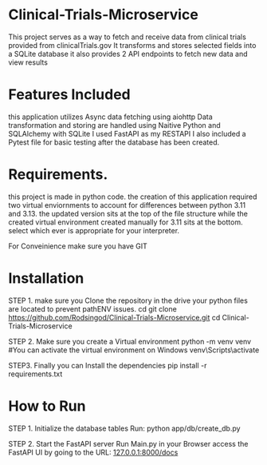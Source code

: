 # Clinical-Trials-Microservice
This project serves as a way to fetch and receive data from clinical trials provided from clinicalTrials.gov
It transforms and stores selected fields into a SQLite database
it also provides 2 API endpoints to fetch new data and view results

# Features Included
this application utilizes Async data fetching using aiohttp
Data transformation and storing are handled using Naitive Python and SQLAlchemy with SQLite
I used FastAPI as my RESTAPI
I also included a Pytest file for basic testing after the database has been created.

# Requirements.
this project is made in python code. the creation of this application required two virtual enviornments to account for differences between python 3.11 and 3.13. the updated version sits at the top of the file structure while the created virtual environment created manually for 3.11 sits at the bottom. select which ever is appropriate for your interpreter. 

For Conveinience make sure you have GIT

# Installation
STEP 1. make sure you Clone the repository in the drive your python files are located to prevent pathENV issues.
cd <your-workspace-folder>
git clone https://github.com/Rodsingod/Clinical-Trials-Microservice.git
cd Clinical-Trials-Microservice

STEP 2. Make sure you create a Virtual environment
python -m venv venv
#You can activate the virtual environment on Windows
venv\Scripts\activate

STEP3. Finally you can Install the dependencies
pip install -r requirements.txt

# How to Run
STEP 1. Initialize the database tables
Run: python app/db/create_db.py

STEP 2. Start the FastAPI server
Run Main.py
in your Browser access the FastAPI UI by going to the URL: [127.0.0.1:8000/docs](http://127.0.0.1:8000/docs)
